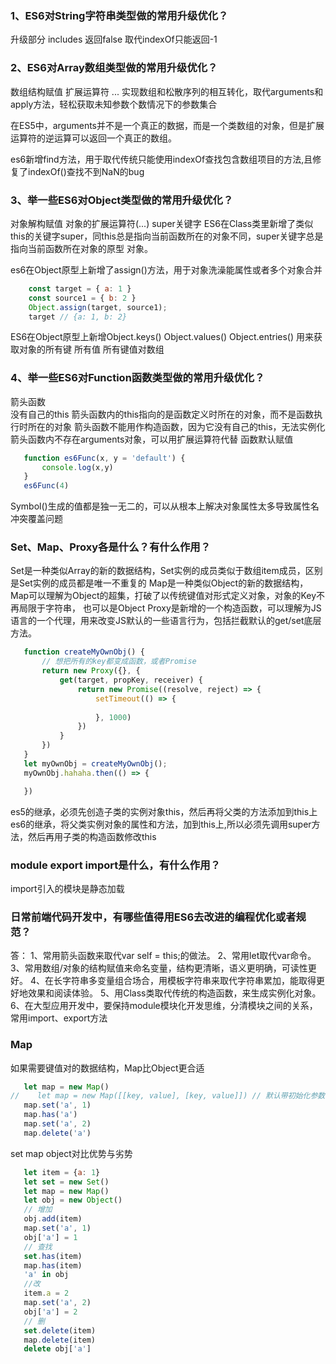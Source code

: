 <!--
 * @Descripttion: 
 * @Author: ZJ
 * @Date: 2022-03-07 15:54:48
 * @LastEditors: ZJ
 * @LastEditTime: 2022-03-07 17:39:01
-->
### 1、ES6对String字符串类型做的常用升级优化？
升级部分  includes 返回false 取代indexOf只能返回-1

### 2、ES6对Array数组类型做的常用升级优化？
数组结构赋值
扩展运算符  ...   实现数组和松散序列的相互转化，取代arguments和apply方法，轻松获取未知参数个数情况下的参数集合

在ES5中，arguments并不是一个真正的数据，而是一个类数组的对象，但是扩展运算符的逆运算可以返回一个真正的数组。

es6新增find方法，用于取代传统只能使用indexOf查找包含数组项目的方法,且修复了indexOf()查找不到NaN的bug

### 3、举一些ES6对Object类型做的常用升级优化？
对象解构赋值
对象的扩展运算符(...)
super关键字  ES6在Class类里新增了类似this的关键字super，同this总是指向当前函数所在的对象不同，super关键字总是指向当前函数所在对象的原型
对象。

es6在Object原型上新增了assign()方法，用于对象洗澡能属性或者多个对象合并

```js
    const target = { a: 1 }
    const source1 = { b: 2 }
    Object.assign(target, source1);
    target // {a: 1, b: 2}
```

ES6在Object原型上新增Object.keys() Object.values() Object.entries() 用来获取对象的所有键  所有值  所有键值对数组

### 4、举一些ES6对Function函数类型做的常用升级优化？
箭头函数  
没有自己的this
箭头函数内的this指向的是函数定义时所在的对象，而不是函数执行时所在的对象
箭头函数不能用作构造函数，因为它没有自己的this，无法实例化
箭头函数内不存在arguments对象，可以用扩展运算符代替
函数默认赋值
```js
   function es6Func(x, y = 'default') { 
       console.log(x,y)
   }
   es6Func(4)
```

Symbol()生成的值都是独一无二的，可以从根本上解决对象属性太多导致属性名冲突覆盖问题

### Set、Map、Proxy各是什么？有什么作用？
Set是一种类似Array的新的数据结构，Set实例的成员类似于数组item成员，区别是Set实例的成员都是唯一不重复的
Map是一种类似Object的新的数据结构，Map可以理解为Object的超集，打破了以传统键值对形式定义对象，对象的Key不再局限于字符串，
也可以是Object
Proxy是新增的一个构造函数，可以理解为JS语言的一个代理，用来改变JS默认的一些语言行为，包括拦截默认的get/set底层方法。
```js
   function createMyOwnObj() { 
       // 想把所有的key都变成函数，或者Promise
       return new Proxy({}, {
           get(target, propKey, receiver) {
               return new Promise((resolve, reject) => {
                   setTimeout(() => {
                       
                   }, 1000)
               })
           }
       })
   }
   let myOwnObj = createMyOwnObj();
   myOwnObj.hahaha.then(() => {

   })
```

es5的继承，必须先创造子类的实例对象this，然后再将父类的方法添加到this上
es6的继承，将父类实例对象的属性和方法，加到this上,所以必须先调用super方法，然后再用子类的构造函数修改this


### module export import是什么，有什么作用？
import引入的模块是静态加载

### 日常前端代码开发中，有哪些值得用ES6去改进的编程优化或者规范？
答：
1、常用箭头函数来取代var self = this;的做法。
2、常用let取代var命令。
3、常用数组/对象的结构赋值来命名变量，结构更清晰，语义更明确，可读性更好。
4、在长字符串多变量组合场合，用模板字符串来取代字符串累加，能取得更好地效果和阅读体验。
5、用Class类取代传统的构造函数，来生成实例化对象。
6、在大型应用开发中，要保持module模块化开发思维，分清模块之间的关系，常用import、export方法


### Map
如果需要键值对的数据结构，Map比Object更合适

```js
   let map = new Map()
//    let map = new Map([[key, value], [key, value]]) // 默认带初始化参数的定义
   map.set('a', 1)
   map.has('a')
   map.set('a', 2)
   map.delete('a')
```

set map object对比优势与劣势
```js
   let item = {a: 1}
   let set = new Set()
   let map = new Map()
   let obj = new Object()
   // 增加
   obj.add(item)
   map.set('a', 1)
   obj['a'] = 1
   // 查找
   set.has(item)
   map.has(item)
   'a' in obj
   //改
   item.a = 2
   map.set('a', 2)
   obj['a'] = 2
   // 删
   set.delete(item)
   map.delete(item)
   delete obj['a']
```
